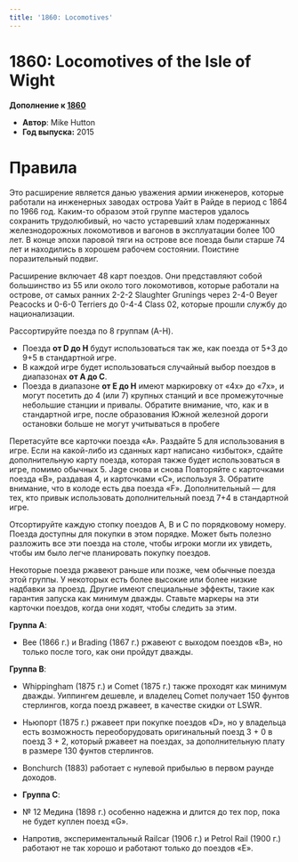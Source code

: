 ```yaml
---
title: '1860: Locomotives'
---
```


# 1860: Locomotives of the Isle of Wight

**Дополнение к [1860](../)**

* **Автор**: Mike Hutton
* **Год выпуска:** 2015


# Правила
Это расширение является данью уважения армии инженеров, которые работали на инженерных заводах
острова Уайт в Райде в период с 1864 по 1966 год. Каким-то образом этой группе мастеров удалось
сохранить трудолюбивый, но часто устаревший хлам подержанных железнодорожных локомотивов и вагонов в
эксплуатации более 100 лет. В конце эпохи паровой тяги на острове все поезда были старше 74 лет и
находились в хорошем рабочем состоянии. Поистине поразительный подвиг.

Расширение включает 48 карт поездов. Они представляют собой большинство из 55 или около того
локомотивов, которые работали на острове, от самых ранних 2-2-2 Slaughter Grunings через 2-4-0 Beyer
Peacocks и 0-6-0 Terriers до 0-4-4 Class 02, которые прошли службу до национализации.

Рассортируйте поезда по 8 группам (A-H).
- Поезда **от D до H** будут использоваться так же, как поезда от 5+3 до 9+5 в стандартной игре.
- В каждой игре будет использоваться случайный выбор поездов в диапазонах **от A до C**.
- Поезда в диапазоне **от E до H** имеют маркировку от «4x» до «7x», и могут посетить до 4 (или 7)
крупных станций и все промежуточные небольшие станции и привалы. Обратите внимание, что, как и в
стандартной игре, после образования Южной железной дороги остановки больше не могут учитываться в
пробеге

Перетасуйте все карточки поезда «А». Раздайте 5 для использования в игре. Если на какой-либо из
сданных карт написано «избыток», сдайте дополнительную карту поезда, которая также будет
использоваться в игре, помимо обычных 5. Jage снова и снова Повторяйте с карточками поезда «B»,
раздавая 4, и карточками «C», используя 3. Обратите внимание, что в колоде есть два поезда «F».
Дополнительный — для тех, кто привык использовать дополнительный поезд 7+4 в стандартной игре.

Отсортируйте каждую стопку поездов A, B и C по порядковому номеру. Поезда доступны для покупки в
этом порядке. Может быть полезно разложить все эти поезда на столе, чтобы игроки могли их увидеть,
чтобы им было легче планировать покупку поездов.

Некоторые поезда ржавеют раньше или позже, чем обычные поезда этой группы. У некоторых есть более
высокие или более низкие надбавки за проезд. Другие имеют специальные эффекты, такие как гарантия
запуска как минимум дважды. Ставьте маркеры на эти карточки поездов, когда они ходят, чтобы следить
за этим.

**Группа A**:
* Bee (1866 г.) и Brading (1867 г.) ржавеют с выходом поездов «B», но только после того, как они
пройдут дважды.

**Группа B**:
* Whippingham (1875 г.) и Comet (1875 г.) также проходят как минимум дважды. Уиппингем дешевле, и
владелец Comet получает 150 фунтов стерлингов, когда поезд ржавеет, в качестве скидки от LSWR.
* Ньюпорт (1875 г.) ржавеет при покупке поездов «D», но у владельца есть возможность переоборудовать
оригинальный поезд 3 + 0 в поезд 3 + 2, который ржавеет на поездах, за дополнительную плату в
размере 130 фунтов стерлингов.
* Bonchurch (1883) работает с нулевой прибылью в первом раунде доходов.

* **Группа C**:
* № 12 Медина (1898 г.) особенно надежна и длится до тех пор, пока не будет куплен поезд «G».
* Напротив, экспериментальный Railcar (1906 г.) и Petrol Rail (1900 г.) работают не так хорошо и
работают только до поездов «E».
